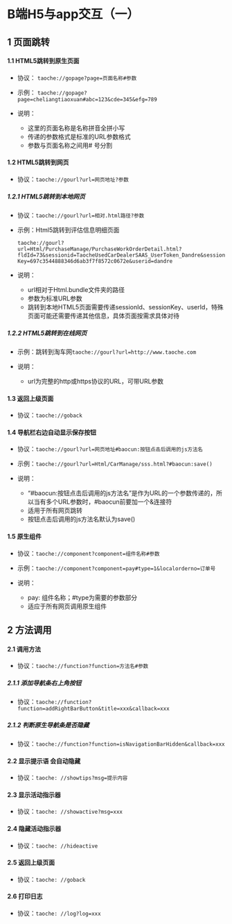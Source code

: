 # B端H5与app交互（一）

## 1 页面跳转

#### 1.1 HTML5跳转到原生页面

* 协议： `taoche://gopage?page=页面名称#参数`

* 示例： `taoche://gopage?page=cheliangtiaoxuan#abc=123&cde=345&efg=789`

* 说明：
    - 这里的页面名称是名称拼音全拼小写
    - 传递的参数格式是标准的URL参数格式
    - 参数与页面名称之间用# 号分割

#### 1.2 HTML5跳转到网页

* 协议：`taoche://gourl?url=网页地址?参数`

##### 1.2.1 HTML5跳转到本地网页

* 协议：`taoche://gourl?url=相对.html路径?参数`

* 示例：Html5跳转到评估信息明细页面

    `taoche://gourl?url=Html/PurchaseManage/PurchaseWorkOrderDetail.html?fldId=73&sessionid=TaocheUsedCarDealerSAAS_UserToken_Dandre&sessionKey=697c3544888346d6ab3f7f8572c0672e&userid=dandre`

* 说明：
    - url相对于Html.bundle文件夹的路径
    - 参数为标准URL参数
    - 跳转到本地HTML5页面需要传递sessionId、sessionKey、userId，特殊页面可能还需要传递其他信息，具体页面按需求具体对待

##### 1.2.2 HTML5跳转到在线网页

* 示例：跳转到淘车网`taoche://gourl?url=http://www.taoche.com`

* 说明：
    - url为完整的http或https协议的URL，可带URL参数

#### 1.3 返回上级页面

* 协议：`taoche://goback`

#### 1.4 导航栏右边自动显示保存按钮

* 协议：`taoche://gourl?url=网页地址#baocun:按钮点击后调用的js方法名`

* 示例：`taoche://gourl?url=Html/CarManage/sss.html?#baocun:save()`

* 说明：
  - “#baocun:按钮点击后调用的js方法名”是作为URL的一个参数传递的，所以当有多个URL参数时，#baocun前要加一个&连接符
  - 适用于所有网页跳转
  - 按钮点击后调用的js方法名默认为save()

#### 1.5 原生组件

* 协议：`taoche://component?component=组件名称#参数`

* 示例：`taoche://component?component=pay#type=1&localorderno=订单号`

* 说明：
  - pay: 组件名称；#type为需要的参数部分
  - 适应于所有网页调用原生组件

## 2 方法调用

#### 2.1 调用方法

* 协议：`taoche://function?function=方法名#参数`

##### 2.1.1 添加导航条右上角按钮

* 协议：`taoche://function?function=addRightBarButton&title=xxx&callback=xxx`

##### 2.1.2 判断原生导航条是否隐藏

* 协议：`taoche://function?function=isNavigationBarHidden&callback=xxx`

#### 2.2 显示提示语 会自动隐藏

* 协议：`taoche: //showtips?msg=提示内容`

#### 2.3 显示活动指示器

* 协议：`taoche: //showactive?msg=xxx`

#### 2.4 隐藏活动指示器

* 协议：`taoche: //hideactive`

#### 2.5 返回上级页面

* 协议：`taoche: //goback`

#### 2.6  打印日志

* 协议：`taoche: //log?log=xxx`


